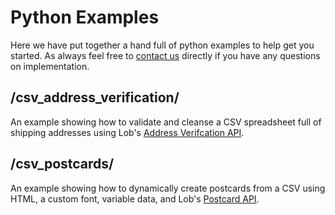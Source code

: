 # Python Examples

Here we have put together a hand full of python examples to help get you started. As always feel free to [contact us](https://lob.com/support) directly if you have any questions on implementation.


## /csv_address_verification/

An example showing how to validate and cleanse a CSV spreadsheet full of shipping addresses using Lob's [Address Verifcation API](https://lob.com/verification/address).

## /csv_postcards/

An example showing how to dynamically create postcards from a CSV using HTML, a custom font, variable data, and Lob's [Postcard API](https://lob.com/services/postcards).
